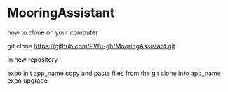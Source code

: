 # MooringAssistant
how to clone on your computer

git clone https://github.com/PWu-gh/MooringAssistant.git


In new repository

expo init app_name
copy and paste files from the git clone into app_name
expo upgrade
